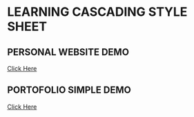 # LEARNING CASCADING STYLE SHEET

## PERSONAL WEBSITE DEMO
[Click Here](https://andiahmadyusup-id.github.io/personal-website/)

## PORTOFOLIO SIMPLE DEMO
[Click Here](https://andiahmadyusup-id.github.io/portofolio-simple/)
